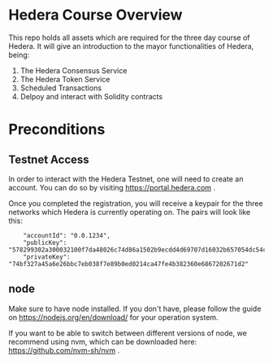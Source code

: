 # Hedera Course Overview

This repo holds all assets which are required for the three day course of Hedera.
It will give an introduction to the mayor functionalities of Hedera, being:

1. The Hedera Consensus Service
2. The Hedera Token Service
3. Scheduled Transactions 
4. Delpoy and interact with Solidity contracts

# Preconditions

## Testnet Access

In order to interact with the Hedera Testnet, one will need to create an account.
You can do so by visiting https://portal.hedera.com .

Once you completed the registration, you will receive a keypair for the three networks
which Hedera is currently operating on. The pairs will look like this:

```
    "accountId": "0.0.1234",
    "publicKey": "578299302a300032100f7da48026c74d86a1502b9ecdd4d69707d16032b657054dc54c63900cdd592cb714e3",
    "privateKey": "74bf327a45a6e26bbc7eb038f7e89b0ed0214ca47fe4b382360e6867202671d2"
```

## node

Make sure to have node installed. If you don't have, please follow the guide on https://nodejs.org/en/download/
for your operation system.

If you want to be able to switch between different versions of node, we recommend using nvm, which can be downloaded
here: https://github.com/nvm-sh/nvm .

